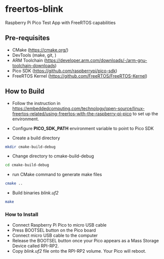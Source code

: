 # freertos-blink
Raspberry Pi Pico Test App with FreeRTOS capabilities

## Pre-requisites

* CMake (https://cmake.org/)
* DevTools (make, git, )
* ARM Toolchain (https://developer.arm.com/downloads/-/arm-gnu-toolchain-downloads)
* Pico SDK (https://github.com/raspberrypi/pico-sdk)
* FreeRTOS Kernel (https://github.com/FreeRTOS/FreeRTOS-Kernel)

## How to Build

* Follow the instruction in https://embeddedcomputing.com/technology/open-source/linux-freertos-related/using-freertos-with-the-raspberry-pi-pico to set up the environment.

* Configure **PICO_SDK_PATH** environment variable to point to Pico SDK
* Create a build directory 
```bash
mkdir cmake-build-debug
```
* Change directory to cmake-build-debug
```bash
cd cmake-build-debug
```
* run CMake command to generate make files
```bash
cmake ..
```
* Build binaries *blink.uf2*
```bash
make
```

### How to Install

* Connect Raspberry Pi Pico to micro USB cable
* Press BOOTSEL button on the Pico board
* Connect micro USB cable to the computer
* Release the BOOTSEL button once your Pico appears as a Mass Storage Device called RPI-RP2.
* Copy *blink.uf2* file onto the RPI-RP2 volume. Your Pico will reboot.
